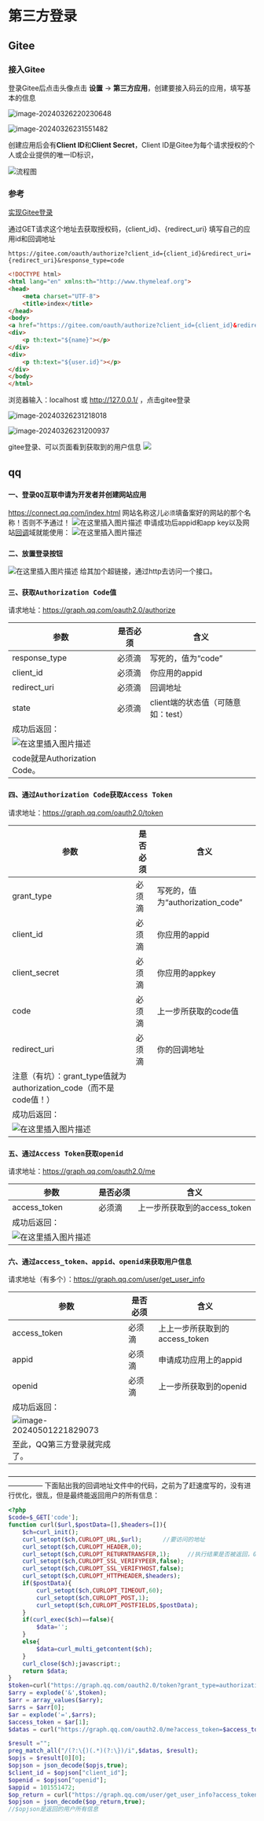 #  第三方登录

## Gitee

### 接入Gitee

登录Gitee后点击头像点击 **设置** -> **第三方应用**，创建要接入码云的应用，填写基本的信息

![image-20240326220230648](zREDEME.assets/image-20240326220230648.png)

![image-20240326231551482](zREDEME.assets/image-20240326231551482.png)

创建应用后会有**Client ID**和**Client Secret**，Client ID是Gitee为每个请求授权的个人或企业提供的唯一ID标识，

![流程图](zREDEME.assets/5edb733cc2a9a83be5c0fa8b.png)

### 参考

[实现Gitee登录](https://blog.csdn.net/qq_41647780/article/details/119616662)

通过GET请求这个地址去获取授权码，{client_id}、{redirect_uri} 填写自己的应用id和回调地址

```
https://gitee.com/oauth/authorize?client_id={client_id}&redirect_uri={redirect_uri}&response_type=code
```

```html
<!DOCTYPE html>
<html lang="en" xmlns:th="http://www.thymeleaf.org">
<head>
    <meta charset="UTF-8">
    <title>index</title>
</head>
<body>
<a href="https://gitee.com/oauth/authorize?client_id={client_id}&redirect_uri={redirect_uri}&response_type=code&state=1">gitee登录</a>
<div>
    <p th:text="${name}"></p>
</div>
<div>
    <p th:text="${user.id}"></p>
</div>
</body>
</html>

```



浏览器输入：localhost 或 http://127.0.0.1/ ，点击gitee登录

![image-20240326231218018](zREDEME.assets/image-20240326231218018.png)

![image-20240326231200937](zREDEME.assets/image-20240326231200937.png)

gitee登录、可以页面看到获取到的用户信息
![](zREDEME.assets/image-20240327142159304.png)

## qq

### `一、登录QQ互联申请为开发者并创建网站应用`

https://connect.qq.com/index.html
网站名称这儿`必须`填备案好的网站的那个名称！否则不予通过！
![在这里插入图片描述](https://img-blog.csdnimg.cn/20190211164301931.png?x-oss-process=image/watermark,type_ZmFuZ3poZW5naGVpdGk,shadow_10,text_aHR0cHM6Ly9ibG9nLmNzZG4ubmV0L3FxXzQyMjQ5ODk2,size_16,color_FFFFFF,t_70)
申请成功后appid和app key以及网站[回调](https://so.csdn.net/so/search?q=回调&spm=1001.2101.3001.7020)域就能使用：
![在这里插入图片描述](https://img-blog.csdnimg.cn/20190211164355725.png?x-oss-process=image/watermark,type_ZmFuZ3poZW5naGVpdGk,shadow_10,text_aHR0cHM6Ly9ibG9nLmNzZG4ubmV0L3FxXzQyMjQ5ODk2,size_16,color_FFFFFF,t_70)

### `二、放置登录按钮`

![在这里插入图片描述](zREDEME.assets/2019021116483634.png)
给其加个超链接，通过http去访问一个接口。

### `三、获取Authorization Code值`

请求地址：https://graph.qq.com/oauth2.0/authorize

| 参数                                                        | 是否必须 | 含义                               |
| ----------------------------------------------------------- | -------- | ---------------------------------- |
| response_type                                               | 必须滴   | 写死的，值为“code”                 |
| client_id                                                   | 必须滴   | 你应用的appid                      |
| redirect_uri                                                | 必须滴   | 回调地址                           |
| state                                                       | 必须滴   | client端的状态值（可随意如：test） |
| 成功后返回：                                                |          |                                    |
| ![在这里插入图片描述](zREDEME.assets/20190211170251279.png) |          |                                    |
| code就是Authorization Code。                                |          |                                    |

### `四、通过Authorization Code获取Access Token`

请求地址：https://graph.qq.com/oauth2.0/token

| 参数                                                         | 是否必须 | 含义                             |
| ------------------------------------------------------------ | -------- | -------------------------------- |
| grant_type                                                   | 必须滴   | 写死的，值为“authorization_code” |
| client_id                                                    | 必须滴   | 你应用的appid                    |
| client_secret                                                | 必须滴   | 你应用的appkey                   |
| code                                                         | 必须滴   | 上一步所获取的code值             |
| redirect_uri                                                 | 必须滴   | 你的回调地址                     |
| 注意（有坑）：grant_type值就为authorization_code（而不是code值！） |          |                                  |
| 成功后返回：                                                 |          |                                  |
| ![在这里插入图片描述](zREDEME.assets/20190211170915807.png)  |          |                                  |

### `五、通过Access Token获取openid`

请求地址：https://graph.qq.com/oauth2.0/me

| 参数                                                        | 是否必须 | 含义                         |
| ----------------------------------------------------------- | -------- | ---------------------------- |
| access_token                                                | 必须滴   | 上一步所获取到的access_token |
| 成功后返回：                                                |          |                              |
| ![在这里插入图片描述](zREDEME.assets/20190211171151762.png) |          |                              |

### `六、通过access_token、appid、openid来获取用户信息`

请求地址（有多个）：https://graph.qq.com/user/get_user_info

| 参数                                                         | 是否必须 | 含义                           |
| ------------------------------------------------------------ | -------- | ------------------------------ |
| access_token                                                 | 必须滴   | 上上一步所获取到的access_token |
| appid                                                        | 必须滴   | 申请成功应用上的appid          |
| openid                                                       | 必须滴   | 上一步所获取到的openid         |
| 成功后返回：                                                 |          |                                |
| ![image-20240501221829073](zREDEME.assets/image-20240501221829073.png) |          |                                |
| 至此，QQ第三方登录就完成了。                                 |          |                                |

—————————————————————————————————————————
下面贴出我的回调地址文件中的代码，之前为了赶速度写的，没有进行优化，很乱，但是最终能返回用户的所有信息：

```php
<?php
$code=$_GET['code'];
function curl($url,$postData=[],$headers=[]){
    $ch=curl_init();
    curl_setopt($ch,CURLOPT_URL,$url);      //要访问的地址
    curl_setopt($ch,CURLOPT_HEADER,0);
    curl_setopt($ch,CURLOPT_RETURNTRANSFER,1);     //执行结果是否被返回，0返，1不返
    curl_setopt($ch,CURLOPT_SSL_VERIFYPEER,false);
    curl_setopt($ch,CURLOPT_SSL_VERIFYHOST,false);
    curl_setopt($ch,CURLOPT_HTTPHEADER,$headers);
    if($postData){
        curl_setopt($ch,CURLOPT_TIMEOUT,60);
        curl_setopt($ch,CURLOPT_POST,1);
        curl_setopt($ch,CURLOPT_POSTFIELDS,$postData);
    }
    if(curl_exec($ch)==false){
        $data='';
    }
    else{
        $data=curl_multi_getcontent($ch);
    }
    curl_close($ch);javascript:;
    return $data;
}
$token=curl("https://graph.qq.com/oauth2.0/token?grant_type=authorization_code&client_id=xxxxxxxxx&client_secret=xxxxxxxxxxx&code=$code&redirect_uri=http://qq.wangchuangcode.cn/callback.php");
$arry = explode('&',$token);
$arr = array_values($arry);
$arrs = $arr[0];
$ar = explode('=',$arrs);
$access_token = $ar[1];
$datas = curl("https://graph.qq.com/oauth2.0/me?access_token=$access_token");

$result ="";
preg_match_all("/(?:\{)(.*)(?:\})/i",$datas, $result);
$opjs = $result[0][0];
$opjson = json_decode($opjs,true);
$client_id = $opjson["client_id"];
$openid = $opjson["openid"];
$appid = 101551472;
$op_return = curl("https://graph.qq.com/user/get_user_info?access_token=$access_token&appid=$appid&openid=$openid");
$opjson = json_decode($op_return,true);
//$opjson是返回的用户所有信息

```




